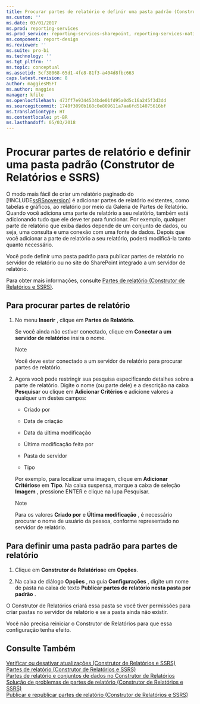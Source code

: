 ```yaml
---
title: Procurar partes de relatório e definir uma pasta padrão (Construtor de Relatórios e SSRS) | Microsoft Docs
ms.custom: ''
ms.date: 03/01/2017
ms.prod: reporting-services
ms.prod_service: reporting-services-sharepoint, reporting-services-native
ms.component: report-design
ms.reviewer: ''
ms.suite: pro-bi
ms.technology: ''
ms.tgt_pltfrm: ''
ms.topic: conceptual
ms.assetid: 5cf38068-65d1-4fe8-81f3-a404d8fbc663
caps.latest.revision: 8
author: maggiesMSFT
ms.author: maggies
manager: kfile
ms.openlocfilehash: 473ff7e9344534bde01fd95a0d5c16a245f3d3dd
ms.sourcegitcommit: 1740f3090b168c0e809611a7aa6fd514075616bf
ms.translationtype: HT
ms.contentlocale: pt-BR
ms.lasthandoff: 05/03/2018
---
```

# <a name="browse-for-report-parts-and-set-a-default-folder-report-builder-and-ssrs"></a>Procurar partes de relatório e definir uma pasta padrão (Construtor de Relatórios e SSRS)
O modo mais fácil de criar um relatório paginado do [!INCLUDE[ssRSnoversion](../../includes/ssrsnoversion-md.md)] é adicionar partes de relatório existentes, como tabelas e gráficos, ao relatório por meio da Galeria de Partes de Relatório. Quando você adiciona uma parte de relatório a seu relatório, também está adicionando tudo que ele deve ter para funcionar. Por exemplo, qualquer parte de relatório que exiba dados depende de um conjunto de dados, ou seja, uma consulta e uma conexão com uma fonte de dados. Depois que você adicionar a parte de relatório a seu relatório, poderá modificá-la tanto quanto necessário.  
  
 Você pode definir uma pasta padrão para publicar partes de relatório no servidor de relatório ou no site do SharePoint integrado a um servidor de relatório.  
  
 Para obter mais informações, consulte [Partes de relatório &#40;Construtor de Relatórios e SSRS&#41;](../../reporting-services/report-design/report-parts-report-builder-and-ssrs.md).  
  
## <a name="to-browse-for-report-parts"></a>Para procurar partes de relatório  
  
1.  No menu **Inserir** , clique em **Partes de Relatório**.  
  
     Se você ainda não estiver conectado, clique em **Conectar a um servidor de relatório**e insira o nome.  
  
    > [!NOTE]  
    >  Você deve estar conectado a um servidor de relatório para procurar partes de relatório.  
  
2.  Agora você pode restringir sua pesquisa especificando detalhes sobre a parte de relatório. Digite o nome (ou parte dele) e a descrição na caixa **Pesquisar** ou clique em **Adicionar Critérios** e adicione valores a qualquer um destes campos:  
  
    -   Criado por  
  
    -   Data de criação  
  
    -   Data da última modificação  
  
    -   Última modificação feita por  
  
    -   Pasta do servidor  
  
    -   Tipo  
  
     Por exemplo, para localizar uma imagem, clique em **Adicionar Critérios**e em **Tipo**. Na caixa suspensa, marque a caixa de seleção **Imagem** , pressione ENTER e clique na lupa Pesquisar.  
  
    > [!NOTE]  
    >  Para os valores **Criado por** e **Última modificação** , é necessário procurar o nome de usuário da pessoa, conforme representado no servidor de relatório.  
  
## <a name="to-set-a-default-folder-for-report-parts"></a>Para definir uma pasta padrão para partes de relatório  
  
1.  Clique em **Construtor de Relatórios**e em **Opções**.  
  
2.  Na caixa de diálogo **Opções** , na guia **Configurações** , digite um nome de pasta na caixa de texto **Publicar partes de relatório nesta pasta por padrão** .  
  
 O Construtor de Relatórios criará essa pasta se você tiver permissões para criar pastas no servidor de relatório e se a pasta ainda não existir.  
  
 Você não precisa reiniciar o Construtor de Relatórios para que essa configuração tenha efeito.  
  
## <a name="see-also"></a>Consulte Também  
 [Verificar ou desativar atualizações (Construtor de Relatórios e SSRS)](http://msdn.microsoft.com/en-us/9c69792d-d7c4-453b-ae2f-6d2d071d8606)   
 [Partes de relatório &#40;Construtor de Relatórios e SSRS&#41;](../../reporting-services/report-design/report-parts-report-builder-and-ssrs.md)   
 [Partes de relatório e conjuntos de dados no Construtor de Relatórios](../../reporting-services/report-data/report-parts-and-datasets-in-report-builder.md)   
 [Solução de problemas de partes de relatório (Construtor de Relatórios e SSRS)](http://msdn.microsoft.com/en-us/d9fe1932-46e7-421b-a8a9-4c54d9576e94)   
 [Publicar e republicar partes de relatório &#40;Construtor de Relatórios e SSRS&#41;](../../reporting-services/report-design/publish-and-republish-report-parts-report-builder-and-ssrs.md)  
  
  
